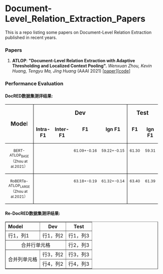 # Document-Level_Relation_Extraction_Papers
This is a repo listing some papers on Document-Level Relation Extraction published in recent years.

### Papers
1. **ATLOP**: **"Document-Level Relation Extraction with Adaptive Thresholding and Localized Context Pooling".**
*Wenxuan Zhou, Kevin Huang, Tengyu Ma, Jing Huang* (AAAI 2021)  \[[paper](https://www.aclweb.org/anthology/D18-1032)\]\[[code](https://github.com/1049451037/GCN-Align)\]

### Performance Evaluation

<h4>DocRED数据集测评结果:</h4>
<table class=MsoNormalTable border=0 cellspacing=0 cellpadding=0
 style='border-collapse:collapse;mso-yfti-tbllook:1184;mso-padding-alt:0cm 0cm 0cm 0cm'>
 <tr style='mso-yfti-irow:0;mso-yfti-firstrow:yes'>
  <td width=323 rowspan=2 style='width:242.45pt;border:solid windowtext 1.0pt;
  border-left:none;padding:0cm 5.4pt 0cm 5.4pt'>
  <p class=MsoNormal align=center style='text-align:center'><b><span
  lang=EN-US style='font-size:14.0pt'>Mode</span></b><span lang=EN-US
  style='font-size:14.0pt'>l</span></p>
  </td>
  <td width=389 colspan=4 valign=top style='width:291.45pt;border-top:solid windowtext 1.0pt;
  border-left:none;border-bottom:none;border-right:solid windowtext 1.0pt;
  padding:0cm 5.4pt 0cm 5.4pt'>
  <p class=MsoNormal align=center style='text-align:center'><b><span
  lang=EN-US style='font-size:14.0pt'>Dev</span></b></p>
  </td>
  <td width=195 colspan=2 valign=top style='width:146.35pt;border:none;
  border-top:solid windowtext 1.0pt;padding:0cm 5.4pt 0cm 5.4pt'>
  <p class=MsoNormal align=center style='text-align:center'><b><span
  lang=EN-US style='font-size:14.0pt'>Test</span></b></p>
  </td>
 </tr>
 <tr style='mso-yfti-irow:1'>
  <td width=102 valign=top style='width:76.6pt;border:none;border-bottom:solid windowtext 1.0pt;
  padding:0cm 5.4pt 0cm 5.4pt'>
  <p class=MsoNormal align=center style='text-align:center'><b><span
  lang=EN-US>Intra-F1</span></b></p>
  </td>
  <td width=98 valign=top style='width:73.4pt;border:none;border-bottom:solid windowtext 1.0pt;
  padding:0cm 5.4pt 0cm 5.4pt'>
  <p class=MsoNormal align=center style='text-align:center'><b><span
  lang=EN-US>Inter-F1</span></b></p>
  </td>
  <td width=93 valign=top style='width:70.05pt;border:none;border-bottom:solid windowtext 1.0pt;
  padding:0cm 5.4pt 0cm 5.4pt'>
  <p class=MsoNormal align=center style='text-align:center'><b><span
  lang=EN-US>F1</span></b></p>
  </td>
  <td width=95 valign=top style='width:71.4pt;border-top:none;border-left:none;
  border-bottom:solid windowtext 1.0pt;border-right:solid windowtext 1.0pt;
  padding:0cm 5.4pt 0cm 5.4pt'>
  <p class=MsoNormal align=center style='text-align:center'><span class=SpellE><b><span
  lang=EN-US>lgn</span></b></span><b><span lang=EN-US> F1</span></b></p>
  </td>
  <td width=100 valign=top style='width:75.15pt;border:none;border-bottom:solid windowtext 1.0pt;
  padding:0cm 5.4pt 0cm 5.4pt'>
  <p class=MsoNormal align=center style='text-align:center'><b><span
  lang=EN-US>F1</span></b></p>
  </td>
  <td width=95 valign=top style='width:71.2pt;border:none;border-bottom:solid windowtext 1.0pt;
  padding:0cm 5.4pt 0cm 5.4pt'>
  <p class=MsoNormal align=center style='text-align:center'><span class=SpellE><b><span
  lang=EN-US>lgn</span></b></span><b><span lang=EN-US> F1</span></b></p>
  </td>
 </tr>
 <tr style='mso-yfti-irow:2'>
  <td width=323 valign=top style='width:242.45pt;border-top:none;border-left:
  none;border-bottom:solid windowtext 1.0pt;border-right:solid windowtext 1.0pt;
  padding:0cm 5.4pt 0cm 5.4pt'>
  <p class=MsoNormal align=center style='text-align:center'><span lang=EN-US
  style='font-size:9.0pt'>BERT-ATLOP<sub>BASE</sub></span><span
  style='font-size:9.0pt'>（<span lang=EN-US>Zhou at al.2021</span>）</span></p>
  </td>
  <td width=102 valign=top style='width:76.6pt;border:none;border-bottom:solid windowtext 1.0pt;
  padding:0cm 5.4pt 0cm 5.4pt'></td>
  <td width=98 valign=top style='width:73.4pt;border:none;border-bottom:solid windowtext 1.0pt;
  padding:0cm 5.4pt 0cm 5.4pt'></td>
  <td width=93 valign=top style='width:70.05pt;border:none;border-bottom:solid windowtext 1.0pt;
  padding:0cm 5.4pt 0cm 5.4pt'>
  <p class=MsoNormal align=center style='text-align:center'><span lang=EN-US
  style='font-size:9.0pt'>61.09+-0.16</span></p>
  </td>
  <td width=95 valign=top style='width:71.4pt;border-top:none;border-left:none;
  border-bottom:solid windowtext 1.0pt;border-right:solid windowtext 1.0pt;
  padding:0cm 5.4pt 0cm 5.4pt'>
  <p class=MsoNormal align=center style='text-align:center'><span lang=EN-US
  style='font-size:9.0pt'>59.22+-0.15</span></p>
  </td>
  <td width=100 valign=top style='width:75.15pt;border:none;border-bottom:solid windowtext 1.0pt;
  padding:0cm 5.4pt 0cm 5.4pt'>
  <p class=MsoNormal align=center style='text-align:center'><span lang=EN-US
  style='font-size:9.0pt'>61.30</span></p>
  </td>
  <td width=95 valign=top style='width:71.2pt;border:none;border-bottom:solid windowtext 1.0pt;
  padding:0cm 5.4pt 0cm 5.4pt'>
  <p class=MsoNormal align=center style='text-align:center'><span lang=EN-US
  style='font-size:9.0pt'>59.31</span></p>
  </td>
 </tr>
 <tr style='mso-yfti-irow:3'>
  <td width=323 valign=top style='width:242.45pt;border-top:none;border-left:
  none;border-bottom:solid windowtext 1.0pt;border-right:solid windowtext 1.0pt;
  padding:0cm 5.4pt 0cm 5.4pt'>
  <p class=MsoNormal align=center style='text-align:center'><span class=SpellE><span
  lang=EN-US style='font-size:9.0pt'>RoBERTa</span></span><span lang=EN-US
  style='font-size:9.0pt'>-ATLOP<sub>LARGE</sub></span><span style='font-size:
  9.0pt'>（<span lang=EN-US>Zhou at al.2021</span>）<span lang=EN-US><o:p></o:p></span></span></p>
  </td>
  <td width=102 valign=top style='width:76.6pt;border:none;border-bottom:solid windowtext 1.0pt;
  padding:0cm 5.4pt 0cm 5.4pt'></td>
  <td width=98 valign=top style='width:73.4pt;border:none;border-bottom:solid windowtext 1.0pt;
  padding:0cm 5.4pt 0cm 5.4pt'></td>
  <td width=93 valign=top style='width:70.05pt;border:none;border-bottom:solid windowtext 1.0pt;
  padding:0cm 5.4pt 0cm 5.4pt'>
  <p class=MsoNormal align=center style='text-align:center'><span lang=EN-US
  style='font-size:9.0pt'>63.18+-0.19<o:p></o:p></span></p>
  </td>
  <td width=95 valign=top style='width:71.4pt;border-top:none;border-left:none;
  border-bottom:solid windowtext 1.0pt;border-right:solid windowtext 1.0pt;
  padding:0cm 5.4pt 0cm 5.4pt'>
  <p class=MsoNormal align=center style='text-align:center'><span lang=EN-US
  style='font-size:9.0pt'>61.32+-0.14<o:p></o:p></span></p>
  </td>
  <td width=100 valign=top style='width:75.15pt;border:none;border-bottom:solid windowtext 1.0pt;
  padding:0cm 5.4pt 0cm 5.4pt'>
  <p class=MsoNormal align=center style='text-align:center'><span lang=EN-US
  style='font-size:9.0pt'>63.40<o:p></o:p></span></p>
  </td>
  <td width=95 valign=top style='width:71.2pt;border:none;border-bottom:solid windowtext 1.0pt;
  padding:0cm 5.4pt 0cm 5.4pt'>
  <p class=MsoNormal align=center style='text-align:center'><span lang=EN-US
  style='font-size:9.0pt'>61.39<o:p></o:p></span></p>
  </td>
 </tr>
</table>

<h4>Re-DocRED数据集测评结果:</h4>
<table border="1" width="500px" cellspacing="10">
<tr>
  <th align="left">Model</th>
  <th align="center">Dev</th>
  <th align="center">Test</th>
</tr>
<tr>
  <td>行1，列1</td>
  <td>行1，列2</td>
  <td>行1，列3</td>
</tr>
<tr>
  <td colspan="2" align="center">合并行单元格</td>
  <td>行2，列3</td>
</tr>
<tr>
  <td rowspan="2" align="center">合并列单元格</td>
  <td>行3，列2</td>
  <td>行3，列3</td>
</tr>
<tr>
  <td>行4，列2</th>
  <td>行4，列3</td>
</tr>
</table>


